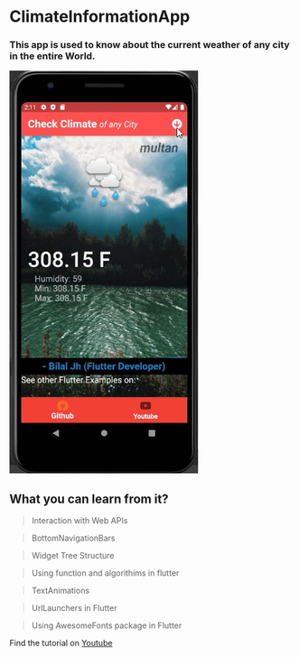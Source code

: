 # ClimateInformationApp
### This app is used to know about the current weather of any city in the entire World.


![alt text](https://github.com/bilalsaeedjh/FlutterClimateApp/blob/master/images/ClimateAppGiff.gif?raw=true)




## What you can learn from it?

  > Interaction with Web APIs

  > BottomNavigationBars
  
  > Widget Tree Structure
  
  > Using function and algorithims in flutter
  
  > TextAnimations
  
  > UrlLaunchers in Flutter
  
  > Using AwesomeFonts package in Flutter
  
  
Find the tutorial on [Youtube](https://www.youtube.com/channel/UCZSgQGG74K2yuEDnbG4U1tQ?view_as=subscriber)

